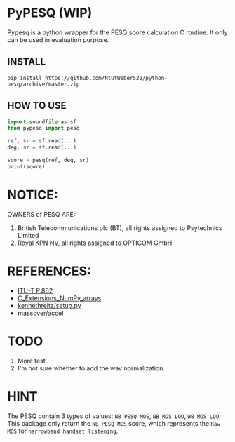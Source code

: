 # PyPESQ (WIP)
Pypesq is a python wrapper for the PESQ score calculation C routine. It only can be used in evaluation purpose.

## INSTALL
```
pip install https://github.com/NtutWeber520/python-pesq/archive/master.zip
```


## HOW TO USE
```python
import soundfile as sf
from pypesq import pesq

ref, sr = sf.read(...)
deg, sr = sf.read(...)

score = pesq(ref, deg, sr)
print(score)
```

# NOTICE:
OWNERS of PESQ ARE:
1.	British Telecommunications plc (BT), all rights assigned to Psytechnics Limited
2.	Royal KPN NV, all rights assigned to OPTICOM GmbH

# REFERENCES:
* [ITU-T P.862](https://www.itu.int/rec/T-REC-P.862/en)
* [C_Extensions_NumPy_arrays](https://scipy-cookbook.readthedocs.io/items/C_Extensions_NumPy_arrays.html)
* [kennethreitz/setup.py](https://github.com/kennethreitz/setup.py)
* [massover/accel](https://github.com/massover/accel)

#  TODO
1. More test.
2. I'm not sure whether to add the wav normalization.

# HINT
The PESQ contain 3 types of values: `NB PESQ MOS`, `NB MOS LQO`, `WB MOS LQO`.
This package only return the `NB PESQ MOS` score, which represents the `Raw MOS` for `narrowband handset listening`.
